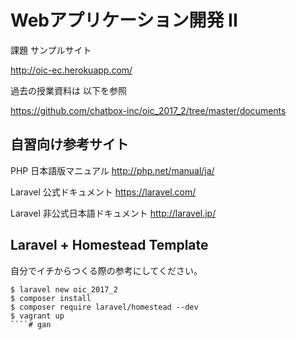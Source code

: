 # Webアプリケーション開発 II

課題 サンプルサイト

http://oic-ec.herokuapp.com/

過去の授業資料は 以下を参照

https://github.com/chatbox-inc/oic_2017_2/tree/master/documents


## 自習向け参考サイト

PHP 日本語版マニュアル http://php.net/manual/ja/

Laravel 公式ドキュメント https://laravel.com/

Laravel 非公式日本語ドキュメント http://laravel.jp/

## Laravel + Homestead Template

自分でイチからつくる際の参考にしてください。

````
$ laravel new oic_2017_2
$ composer install 
$ composer require laravel/homestead --dev
$ vagrant up
````# gan
